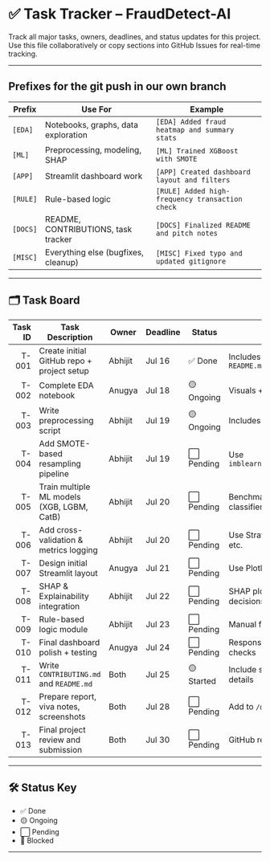 # ✅ Task Tracker – FraudDetect-AI

Track all major tasks, owners, deadlines, and status updates for this project. Use this file collaboratively or copy sections into GitHub Issues for real-time tracking.

---

## Prefixes for the git push in our own branch

| Prefix   | Use For                             | Example                                         |
| -------- | ----------------------------------- | ----------------------------------------------- |
| `[EDA]`  | Notebooks, graphs, data exploration | `[EDA] Added fraud heatmap and summary stats`   |
| `[ML]`   | Preprocessing, modeling, SHAP       | `[ML] Trained XGBoost with SMOTE`               |
| `[APP]`  | Streamlit dashboard work            | `[APP] Created dashboard layout and filters`    |
| `[RULE]` | Rule-based logic                    | `[RULE] Added high-frequency transaction check` |
| `[DOCS]` | README, CONTRIBUTIONS, task tracker | `[DOCS] Finalized README and pitch notes`       |
| `[MISC]` | Everything else (bugfixes, cleanup) | `[MISC] Fixed typo and updated gitignore`       |


---
## 🗂️ Task Board

| Task ID | Task Description                           | Owner   | Deadline | Status     | Notes                               |
|--------:|--------------------------------------------|---------|----------|------------|-------------------------------------|
|   T-001 | Create initial GitHub repo + project setup | Abhijit | Jul 16   | ✅ Done     | Includes `.gitignore`, `README.md`  |
|   T-002 | Complete EDA notebook                      | Anugya  | Jul 18   | 🟡 Ongoing | Visuals + feature insights          |
|   T-003 | Write preprocessing script                 | Abhijit | Jul 19   | 🟡 Ongoing | Includes scaling, cleaning          |
|   T-004 | Add SMOTE-based resampling pipeline        | Abhijit | Jul 19   | ⬜ Pending  | Use `imblearn.over_sampling.SMOTE`  |
|   T-005 | Train multiple ML models (XGB, LGBM, CatB) | Abhijit | Jul 20   | ⬜ Pending  | Benchmark different classifiers     |
|   T-006 | Add cross-validation & metrics logging     | Abhijit | Jul 20   | ⬜ Pending  | Use StratifiedKFold, AUC, PR, etc.  |
|   T-007 | Design initial Streamlit layout            | Anugya  | Jul 21   | ⬜ Pending  | Use Plotly, interactivity           |
|   T-008 | SHAP & Explainability integration          | Abhijit | Jul 22   | ⬜ Pending  | SHAP plots, narrative for decisions |
|   T-009 | Rule-based logic module                    | Abhijit | Jul 23   | ⬜ Pending  | Manual fraud heuristics             |
|   T-010 | Final dashboard polish + testing           | Anugya  | Jul 24   | ⬜ Pending  | Responsive UI, interactivity checks |
|   T-011 | Write `CONTRIBUTING.md` and `README.md`    | Both    | Jul 25   | 🟡 Started | Include screenshots, usage details  |
|   T-012 | Prepare report, viva notes, screenshots    | Both    | Jul 28   | ⬜ Pending  | Add to `/docs/` folder              |
|   T-013 | Final project review and submission        | Both    | Jul 30   | ⬜ Pending  | GitHub repo + .zip archive          |

---

## 🛠️ Status Key

- ✅ Done
- 🟡 Ongoing
- ⬜ Pending
- 🔴 Blocked

---

